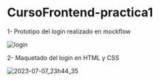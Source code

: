 # CursoFrontend-practica1

1- Prototipo del login realizado en mockflow

![login](https://github.com/MariaRod123/CursoFrontend-practica1/assets/72228855/b5dd7449-66b4-4265-a07d-86cc3d50c663)


2- Maquetado del login en HTML y CSS

![2023-07-07_23h44_35](https://github.com/MariaRod123/CursoFrontend-practica1/assets/72228855/06b6cf54-f7bc-4982-96fb-c109afca3b37)
